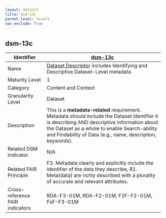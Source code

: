 ```yaml
---
layout: default
title: dsm-13c
parent_level: level1
nav_exclude: True
---
```


## dsm-13c

| Identifier | [dsm-13c](https://github.com/FAIRplus/Data-Maturity/blob/master/docs/_indicators/dsm-13c.md) |
| ---------- | ----------|
| Name | [Dataset Descriptor](https://fairplus.github.io/Data-Maturity/docs/Glossary/#dataset-descriptor) includes Identifying and Descriptive Dataset-Level metadata  |
| Maturity Level | 1 |
| Category | Content and Context |
| Granularity Level | Dataset |
| Description | This is a **metadata-related** requirement. Metadata should include the Dataset Identifier it is describing AND descriptive information about the Dataset as a whole to enable Search-ability and Findability of Data (e.g., name, description, keywords). |
| Related DSM Indicator | N/A |
| Related FAIR Principle | F3. Metadata clearly and explicitly include the identifier of the data they describe, R1. Meta(data) are richly described with a plurality of accurate and relevant attributes. |
| Cross-reference FAIR indicators | RDA-F3-01M, RDA-F2-01M, F2F-F2-01M, FsF-F3-01M |

